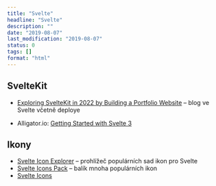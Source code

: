 ```yaml
---
title: "Svelte"
headline: "Svelte"
description: ""
date: "2019-08-07"
last_modification: "2019-08-07"
status: 0
tags: []
format: "html"
---
```


<h2 id="sveltekit">SvelteKit</h2>

<ul>
  <li>
    <a href="https://blog.openreplay.com/exploring-sveltekit-in-2022-by-building-a-portfolio-website">Exploring SvelteKit in 2022 by Building a Portfolio Website</a> – blog ve Svelte včetně deploye
  </li>
</ul>

<ul>
  <li>Alligator.io: <a href="https://alligator.io/svelte/getting-started-with-svelte/">Getting Started with Svelte 3</a></li>
</ul>

<h2 id="ikony">Ikony</h2>

<ul>
  <li>
    <a href="https://svelteicons.dev">Svelte Icon Explorer</a> – prohlížeč populárních sad ikon pro Svelte
  </li>
  <li>
    <a href="https://leshak.github.io/svelte-icons-pack/">Svelte Icons Pack</a> – balík mnoha populárních ikon
  </li>
  <li>
    <a href="https://github.com/Introvertuous-Fun/svelte-icons#usage">Svelte Icons</a>
  </li>
</ul>